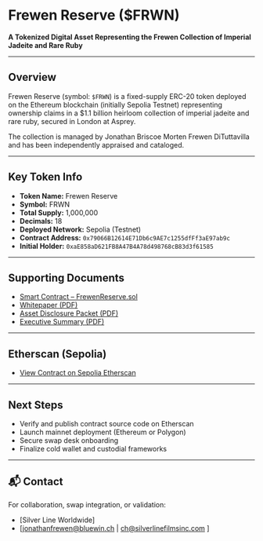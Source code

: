 # Frewen Reserve ($FRWN)

**A Tokenized Digital Asset Representing the Frewen Collection of Imperial Jadeite and Rare Ruby**

---

## Overview

Frewen Reserve (symbol: `$FRWN`) is a fixed-supply ERC-20 token deployed on the Ethereum blockchain (initially Sepolia Testnet) representing ownership claims in a $1.1 billion heirloom collection of imperial jadeite and rare ruby, secured in London at Asprey.

The collection is managed by Jonathan Briscoe Morten Frewen DiTuttavilla and has been independently appraised and cataloged.

---

## Key Token Info

- **Token Name:** Frewen Reserve  
- **Symbol:** FRWN  
- **Total Supply:** 1,000,000  
- **Decimals:** 18  
- **Deployed Network:** Sepolia (Testnet)  
- **Contract Address:** `0x79066B12614E71Db6c9AE7c1255dfFf3aE97ab9c`  
- **Initial Holder:** `0xaE858aD621FB8A47B4A78d498768cB83d3f61585`

---

## Supporting Documents

- [Smart Contract – FrewenReserve.sol](./FrewenReserve.sol)
- [Whitepaper (PDF)](./Frewen_Reserve_whitepaper.pdf)
- [Asset Disclosure Packet (PDF)](./FREWEN-COLLECTION.pdf)
- [Executive Summary (PDF)](./Asset_ExecutiveSummary.pdf)

---

## Etherscan (Sepolia)

- [View Contract on Sepolia Etherscan](https://sepolia.etherscan.io/token/0x79066b12614e71db6c9ae7c1255dfff3ae97ab9c)

---

## Next Steps

- Verify and publish contract source code on Etherscan  
- Launch mainnet deployment (Ethereum or Polygon)  
- Secure swap desk onboarding  
- Finalize cold wallet and custodial frameworks

---

## 📬 Contact

For collaboration, swap integration, or validation:
- [Silver Line Worldwide]
- [jonathanfrewen@bluewin.ch | ch@silverlinefilmsinc.com      ]
